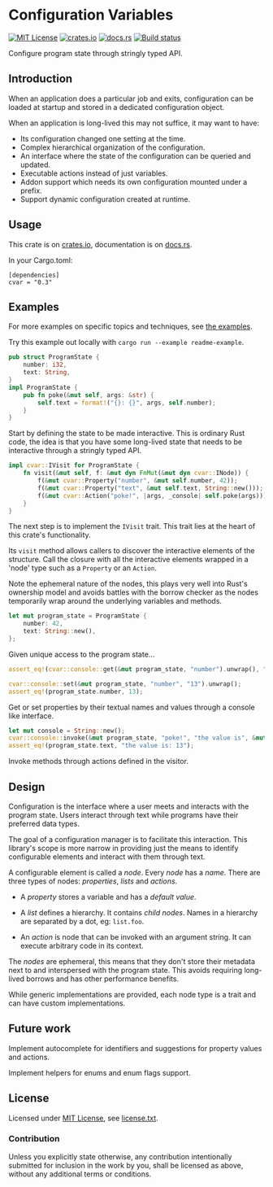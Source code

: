 Configuration Variables
=======================

[![MIT License](https://img.shields.io/badge/License-MIT-yellow.svg)](https://opensource.org/licenses/MIT)
[![crates.io](https://img.shields.io/crates/v/cvar.svg)](https://crates.io/crates/cvar)
[![docs.rs](https://docs.rs/cvar/badge.svg)](https://docs.rs/cvar)
[![Build status](https://github.com/CasualX/cvar/workflows/CI/badge.svg)](https://github.com/CasualX/cvar/actions)

Configure program state through stringly typed API.

Introduction
------------

When an application does a particular job and exits, configuration can be loaded at startup and stored in a dedicated configuration object.

When an application is long-lived this may not suffice, it may want to have:

* Its configuration changed one setting at the time.
* Complex hierarchical organization of the configuration.
* An interface where the state of the configuration can be queried and updated.
* Executable actions instead of just variables.
* Addon support which needs its own configuration mounted under a prefix.
* Support dynamic configuration created at runtime.

Usage
-----

This crate is on [crates.io](https://crates.io/crates/cvar), documentation is on [docs.rs](https://docs.rs/cvar).

In your Cargo.toml:

```text
[dependencies]
cvar = "0.3"
```

Examples
--------

For more examples on specific topics and techniques, see [the examples](examples).

Try this example out locally with `cargo run --example readme-example`.

```rust
pub struct ProgramState {
	number: i32,
	text: String,
}
impl ProgramState {
	pub fn poke(&mut self, args: &str) {
		self.text = format!("{}: {}", args, self.number);
	}
}
```

Start by defining the state to be made interactive.
This is ordinary Rust code, the idea is that you have some long-lived state that needs to be interactive through a stringly typed API.

```rust
impl cvar::IVisit for ProgramState {
	fn visit(&mut self, f: &mut dyn FnMut(&mut dyn cvar::INode)) {
		f(&mut cvar::Property("number", &mut self.number, 42));
		f(&mut cvar::Property("text", &mut self.text, String::new()));
		f(&mut cvar::Action("poke!", |args, _console| self.poke(args)));
	}
}
```

The next step is to implement the `IVisit` trait.
This trait lies at the heart of this crate's functionality.

Its `visit` method allows callers to discover the interactive elements of the structure.
Call the closure with all the interactive elements wrapped in a 'node' type such as a `Property` or an `Action`.

Note the ephemeral nature of the nodes, this plays very well into Rust's ownership model and avoids battles with the borrow checker as the nodes temporarily wrap around the underlying variables and methods.

```rust
let mut program_state = ProgramState {
	number: 42,
	text: String::new(),
};
```

Given unique access to the program state...

```rust
assert_eq!(cvar::console::get(&mut program_state, "number").unwrap(), "42");

cvar::console::set(&mut program_state, "number", "13").unwrap();
assert_eq!(program_state.number, 13);
```

Get or set properties by their textual names and values through a console like interface.

```rust
let mut console = String::new();
cvar::console::invoke(&mut program_state, "poke!", "the value is", &mut console);
assert_eq!(program_state.text, "the value is: 13");
```

Invoke methods through actions defined in the visitor.

Design
------

Configuration is the interface where a user meets and interacts with the program state. Users interact through text while programs have their preferred data types.

The goal of a configuration manager is to facilitate this interaction. This library's scope is more narrow in providing just the means to identify configurable elements and interact with them through text.

A configurable element is called a _node_. Every _node_ has a _name_. There are three types of nodes: _properties_, _lists_ and _actions_.

* A _property_ stores a variable and has a _default value_.

* A _list_ defines a hierarchy. It contains _child nodes_. Names in a hierarchy are separated by a dot, eg: `list.foo`.

* An _action_ is node that can be invoked with an argument string. It can execute arbitrary code in its context.

The _nodes_ are ephemeral, this means that they don't store their metadata next to and interspersed with the program state. This avoids requiring long-lived borrows and has other performance benefits.

While generic implementations are provided, each node type is a trait and can have custom implementations.

Future work
-----------

Implement autocomplete for identifiers and suggestions for property values and actions.

Implement helpers for enums and enum flags support.

License
-------

Licensed under [MIT License](https://opensource.org/licenses/MIT), see [license.txt](license.txt).

### Contribution

Unless you explicitly state otherwise, any contribution intentionally submitted
for inclusion in the work by you, shall be licensed as above, without any additional terms or conditions.
